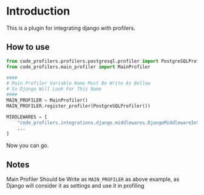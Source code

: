 # Introduction
This is a plugin for integrating django with profilers.

## How to use
```python
from code_profilers.profilers.postgresql.profiler import PostgreSQLProfiler
from code_profilers.main_profiler import MainProfiler

####
# Main Profiler Variable Name Must Be Write As Bellow
# So Django Will Look For This Name
####
MAIN_PROFILER = MainProfiler()
MAIN_PROFILER.register_profiler(PostgreSQLProfiler())

MIDDLEWARES = [
    "code_profilers.integrations.django.middlewares.DjangoMiddlewareIntegration",
    ...
]
```
Now you can go.

## Notes
Main Profiler Should be Write as `MAIN_PROFILER` as above example, as Django will consider it as settings and use it in profiling

